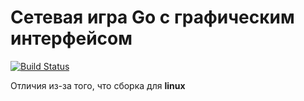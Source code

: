 # Сетевая игра Go с графическим интерфейсом

[![Build Status](https://travis-ci.com/vasiliykadikov/go_game.svg?branch=Go_forCI)](https://travis-ci.com/vasiliykadikov/go_game)

Отличия из-за того, что сборка для **linux**

